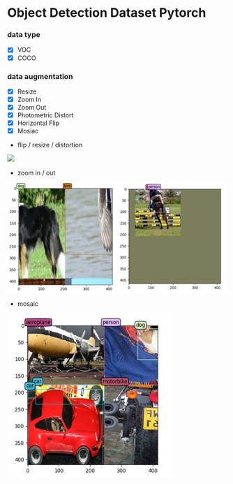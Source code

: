 # Object Detection Dataset Pytorch 

### data type

- [x] VOC
- [x] COCO

### data augmentation 

- [x] Resize
- [x] Zoom In
- [x] Zoom Out 
- [x] Photometric Distort
- [x] Horizontal Flip
- [x] Mosiac

- flip / resize / distortion

![](./figure/flip_resize.png)

- zoom in / out

![](./figure/zoom_in_out.png)

- mosaic

![](./figure/mosaic.jpg)
